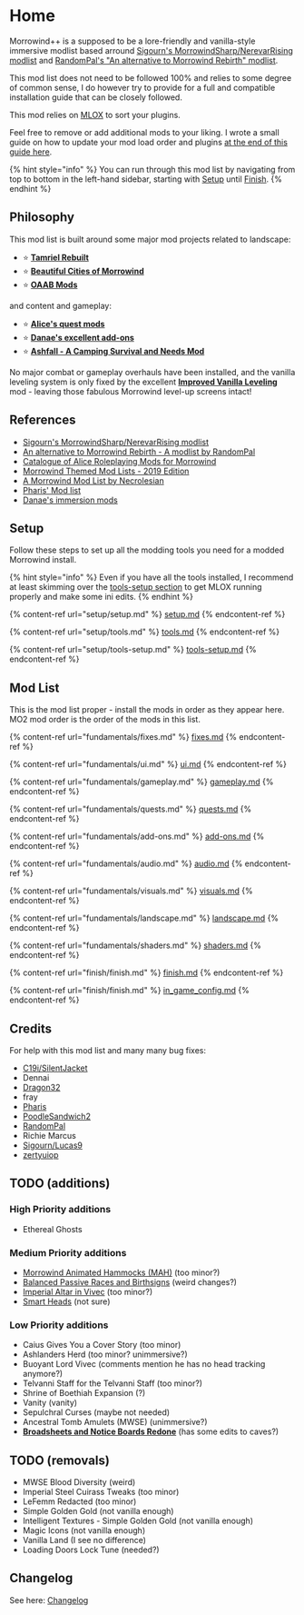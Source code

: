 # Home

Morrowind++ is a supposed to be a lore-friendly and vanilla-style immersive modlist based arround [Sigourn's MorrowindSharp/NerevarRising modlist](https://github.com/Sigourn/nerevarrising/blob/master/main.md) and [RandomPal's "An alternative to Morrowind Rebirth" modlist](https://www.nexusmods.com/morrowind/mods/48812).

This mod list does not need to be followed 100% and relies to some degree of common sense, I do however try to provide for a full and compatible installation guide that can be closely followed.

This mod relies on [MLOX](setup/tools.md#⭐-mlox-ruleshttpsgithubcommloxmloxreleasestagv10) to sort your plugins.

Feel free to remove or add additional mods to your liking. I wrote a small guide on how to update your mod load order and plugins [at the end of this guide here](finish/finish.md).

{% hint style="info" %}
You can run through this mod list by navigating from top to bottom in the left-hand sidebar, starting with [Setup](./setup/setup.md) until [Finish](./finish/finish.md).
{% endhint %}

## Philosophy

This mod list is built around some major mod projects related to landscape:

* ⭐ [**Tamriel Rebuilt**](https://www.nexusmods.com/morrowind/mods/42145)
* ⭐ [**Beautiful Cities of Morrowind**](https://www.nexusmods.com/morrowind/mods/49231)
* ⭐ [**OAAB Mods**](https://www.nexusmods.com/morrowind/mods/49042)

and content and gameplay:

* ⭐ [**Alice's quest mods**](https://www.nexusmods.com/morrowind/users/4709296)
* ⭐ [**Danae's excellent add-ons**](https://www.nexusmods.com/morrowind/users/1233897)
* ⭐ [**Ashfall - A Camping Survival and Needs Mod**](https://www.nexusmods.com/morrowind/mods/49057)

No major combat or gameplay overhauls have been installed, and the vanilla leveling system is only fixed by the excellent [**Improved Vanilla Leveling**](https://www.nexusmods.com/morrowind/mods/48065) mod - leaving those fabulous Morrowind level-up screens intact!

## References

* [Sigourn's MorrowindSharp/NerevarRising modlist](https://github.com/Sigourn/nerevarrising/blob/master/main.md)
* [An alternative to Morrowind Rebirth - A modlist by RandomPal](https://www.nexusmods.com/morrowind/mods/48812)
* [Catalogue of Alice Roleplaying Mods for Morrowind](https://alicemorrowindmods.wordpress.com/2021/06/03/catalogue-of-alice-roleplaying-mods-for-morrowind/)
* [Morrowind Themed Mod Lists - 2019 Edition](https://github.com/Lucevar/mw-immersion-mods)
* [A Morrowind Mod List by Necrolesian](https://github.com/Necrolesian/morrowind-mod-list)
* [Pharis' Mod list](https://github.com/PharisMods/pharis-mod-list)
* [Danae's immersion mods](https://danaeplays.thenet.sk/modlist-little-things-that-go-a-long-way-immersive-mods/)

## Setup

Follow these steps to set up all the modding tools you need for a modded Morrowind install.

{% hint style="info" %}
Even if you have all the tools installed, I recommend at least skimming over the [tools-setup section](setup/tools-setup.md) to get MLOX running properly and make some ini edits.
{% endhint %}

{% content-ref url="setup/setup.md" %}
[setup.md](setup/setup.md)
{% endcontent-ref %}

{% content-ref url="setup/tools.md" %}
[tools.md](setup/tools.md)
{% endcontent-ref %}

{% content-ref url="setup/tools-setup.md" %}
[tools-setup.md](setup/tools-setup.md)
{% endcontent-ref %}

## Mod List

This is the mod list proper - install the mods in order as they appear here. MO2 mod order is the order of the mods in this list.

{% content-ref url="fundamentals/fixes.md" %}
[fixes.md](fundamentals/fixes.md)
{% endcontent-ref %}

{% content-ref url="fundamentals/ui.md" %}
[ui.md](fundamentals/ui.md)
{% endcontent-ref %}

{% content-ref url="fundamentals/gameplay.md" %}
[gameplay.md](fundamentals/gameplay.md)
{% endcontent-ref %}

{% content-ref url="fundamentals/quests.md" %}
[quests.md](fundamentals/quests.md)
{% endcontent-ref %}

{% content-ref url="fundamentals/add-ons.md" %}
[add-ons.md](fundamentals/add-ons.md)
{% endcontent-ref %}

{% content-ref url="fundamentals/audio.md" %}
[audio.md](fundamentals/audio.md)
{% endcontent-ref %}

{% content-ref url="fundamentals/visuals.md" %}
[visuals.md](fundamentals/visuals.md)
{% endcontent-ref %}

{% content-ref url="fundamentals/landscape.md" %}
[landscape.md](fundamentals/landscape.md)
{% endcontent-ref %}

{% content-ref url="fundamentals/shaders.md" %}
[shaders.md](fundamentals/shaders.md)
{% endcontent-ref %}

{% content-ref url="finish/finish.md" %}
[finish.md](finish/finish.md)
{% endcontent-ref %}

{% content-ref url="finish/finish.md" %}
[in_game_config.md](finish/in_game_config.md)
{% endcontent-ref %}

## Credits

For help with this mod list and many many bug fixes:

* [C19i/SilentJacket](https://www.nexusmods.com/morrowind/users/7006096)
* Dennai
* [Dragon32](https://www.nexusmods.com/morrowind/users/2553)
* fray
* [Pharis](https://github.com/PharisMods/pharis-mod-list)
* [PoodleSandwich2](https://www.nexusmods.com/morrowind/users/45710542)
* [RandomPal](https://www.nexusmods.com/morrowind/users/59284071)
* Richie Marcus
* [Sigourn/Lucas9](https://www.nexusmods.com/morrowind/users/14600469)
* [zertyuiop](https://github.com/rfuzzo/MorrowindPlusPlus/issues/2)

## TODO (additions)

### High Priority additions

* Ethereal Ghosts

### Medium Priority additions

* [Morrowind Animated Hammocks (MAH)](https://www.nexusmods.com/morrowind/mods/49767) (too minor?)
* [Balanced Passive Races and Birthsigns](https://www.nexusmods.com/morrowind/mods/47782) (weird changes?)
* [Imperial Altar in Vivec](https://www.nexusmods.com/morrowind/mods/50273) (too minor?)
* [Smart Heads](https://www.nexusmods.com/morrowind/mods/50098) (not sure)

### Low Priority additions

* Caius Gives You a Cover Story (too minor)
* Ashlanders Herd (too minor? unimmersive?)
* Buoyant Lord Vivec (comments mention he has no head tracking anymore?)
* Telvanni Staff for the Telvanni Staff (too minor?)
* Shrine of Boethiah Expansion (?)
* Vanity (vanity)
* Sepulchral Curses (maybe not needed)
* Ancestral Tomb Amulets (MWSE) (unimmersive?)
* [**Broadsheets and Notice Boards Redone**](https://www.nexusmods.com/morrowind/mods/50999) (has some edits to caves?)

## TODO (removals)

* MWSE Blood Diversity (weird)
* Imperial Steel Cuirass Tweaks (too minor)
* LeFemm Redacted (too minor)
* Simple Golden Gold (not vanilla enough)
* Intelligent Textures - Simple Golden Gold (not vanilla enough)
* Magic Icons (not vanilla enough)
* Vanilla Land (I see no difference)
* Loading Doors Lock Tune (needed?)

## Changelog

See here: [Changelog](CHANGELOG.md)
